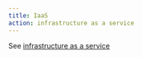 ```yaml
---
title: IaaS
action: infrastructure as a service
---
```


See [infrastructure as a service](/infrastructure-as-a-service/)

